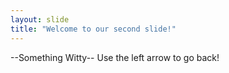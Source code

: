 ```yaml
---
layout: slide
title: "Welcome to our second slide!"
---
```

--Something Witty--
Use the left arrow to go back!
